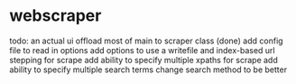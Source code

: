 # webscraper

todo:
an actual ui
offload most of main to scraper class (done)
add config file to read in options
add options to use a writefile and index-based url stepping for scrape
add ability to specify multiple xpaths for scrape
add ability to specify multiple search terms
change search method to be better